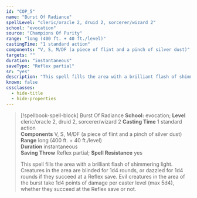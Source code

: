 ```yaml
---
id: "COP_5"
name: "Burst Of Radiance"
spellLevel: "cleric/oracle 2, druid 2, sorcerer/wizard 2"
school: "evocation"
source: "Champions Of Purity"
range: "long (400 ft. + 40 ft./level)"
castingTime: "1 standard action"
components: "V, S, M/DF (a piece of flint and a pinch of silver dust)"
targets: ""
duration: "instantaneous"
saveType: "Reflex partial"
sr: "yes"
description: "This spell fills the area with a brilliant flash of shimmering light. Creatures in the area are blinded for 1d4 rounds, or dazzled for 1d4 rounds if they succeed at a Reflex save. Evil creatures in the area of the burst take 1d4 points of damage per caster level (max 5d4), whether they succeed at the Reflex save or not."
known: false
cssclasses:
  - hide-title
  - hide-properties
---
```


> [!spellbook-spell-block] Burst Of Radiance
> **School:** evocation; **Level** cleric/oracle 2, druid 2, sorcerer/wizard 2
> **Casting Time** 1 standard action  
> **Components** V, S, M/DF (a piece of flint and a pinch of silver dust)  
> **Range** long (400 ft. + 40 ft./level)  
> **Duration** instantaneous  
> **Saving Throw** Reflex partial; **Spell Resistance** yes
> 
> This spell fills the area with a brilliant flash of shimmering light. Creatures in the area are blinded for 1d4 rounds, or dazzled for 1d4 rounds if they succeed at a Reflex save. Evil creatures in the area of the burst take 1d4 points of damage per caster level (max 5d4), whether they succeed at the Reflex save or not.